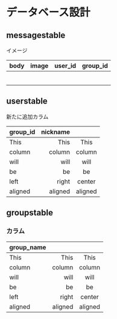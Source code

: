 # データベース設計
## messagestable
イメージ

|    body    |     image   |    user_id   |   group_id     |
|:-----------|:------------|:------------ |:--------|
|            |             |              |         |
|     |       |        |         |
|       |         |          |         |
|         |           |           |         |
|       |        |      |         |
|    |      |      |         |





## userstable
 新たに追加カラム

| group_id | nickname |  |
|:-----------|------------:|:------------:|
| This       |        This |     This     |
| column     |      column |    column    |
| will       |        will |     will     |
| be         |          be |      be      |
| left       |       right |    center    |
| aligned    |     aligned |   aligned    |




## groupstable
### カラム

| group_name |  |  |
|:-----------|------------:|:------------:|
| This       |        This |     This     |
| column     |      column |    column    |
| will       |        will |     will     |
| be         |          be |      be      |
| left       |       right |    center    |
| aligned    |     aligned |   aligned    |

